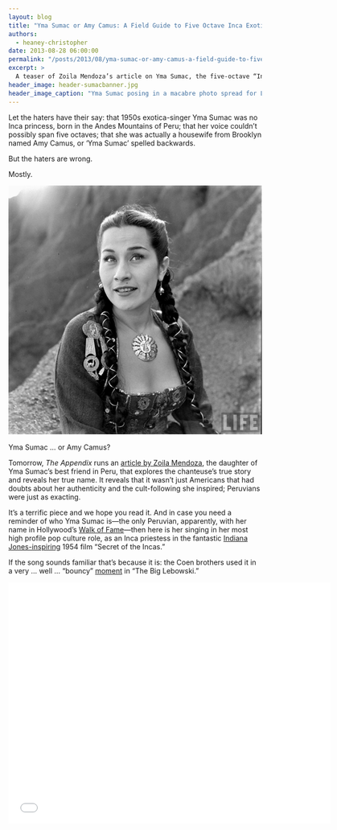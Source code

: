 ```yaml
---
layout: blog
title: "Yma Sumac or Amy Camus: A Field Guide to Five Octave Inca Exotica"
authors:
  - heaney-christopher
date: 2013-08-28 06:00:00
permalink: "/posts/2013/08/yma-sumac-or-amy-camus-a-field-guide-to-five-octave-inca-exotica"
excerpt: >
  A teaser of Zoila Mendoza’s article on Yma Sumac, the five-octave “Inca” exotica singer from Peru.
header_image: header-sumacbanner.jpg
header_image_caption: "Yma Sumac posing in a macabre photo spread for Life Magazine in the 1950s."
---
```

Let the haters have their say: that 1950s exotica-singer Yma Sumac was no Inca princess, born in the Andes Mountains of Peru; that her voice couldn’t possibly span five octaves; that she was actually a housewife from Brooklyn named Amy Camus, or ‘Yma Sumac’ spelled backwards.

But the haters are wrong. 

Mostly. 

<div class="inline-image">
  <a class="fancybox" href="/images/blog/2013/08/yma_sumac_12-large.jpg">
    <img src="/images/blog/2013/08/yma_sumac_12-medium.jpg" />
  </a>
  <p class="caption">
    Yma Sumac … or Amy Camus?
  </p>
</div>

Tomorrow, _The Appendix_ runs an [article by Zoila Mendoza](http://theappendix.net/issues/2013/7/from-folklore-to-exotica-yma-sumac-and-inca-identity), the daughter of Yma Sumac’s best friend in Peru, that explores the chanteuse’s true story and reveals her true name. It reveals that it wasn’t just Americans that had doubts about her authenticity and the cult-following she inspired; Peruvians were just as exacting. 

It’s a terrific piece and we hope you read it. And in case you need a reminder of who Yma Sumac is—the only Peruvian, apparently, with her name in Hollywood’s [Walk of Fame](http://jezebel.com/5076130/rip)—then here is her singing in her most high profile pop culture role, as an Inca priestess in the fantastic [Indiana Jones-inspiring](http://www.amazon.com/Cradle-Gold-Bingham-Real-Life-Indiana/dp/0230112048) 1954 film “Secret of the Incas.”

 If the song sounds familiar that’s because it is: the Coen brothers used it in a very … well … “bouncy” [moment](https://www.youtube.com/watch?v=SeFLVfe6oWQ) in “The Big Lebowski.”

<iframe width="640" height="480" src="//www.youtube.com/embed/ad_XL_mNNP8" frameborder="0" allowfullscreen></iframe>